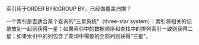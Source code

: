 索引用于ORDER BY和GROUP BY，已经做覆盖扫描？


一个索引是否适合某个查询的"三星系统"（three-star system）：索引将相关的记录放到一起则获得一星；如果索引中的数据顺序和查找中的排列索引一致则获得二星；如果索引中的列包含了查询中需要的全部列则获得"三星"。


